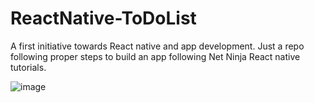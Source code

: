 # ReactNative-ToDoList
A first initiative towards React native and app development. Just a repo following proper steps to build an app following Net Ninja React native tutorials.

![image](https://github.com/madm234/ReactNative-ToDoList/assets/88799492/7251bf48-8cbb-4c1f-b7b8-39b9a56e6081)

